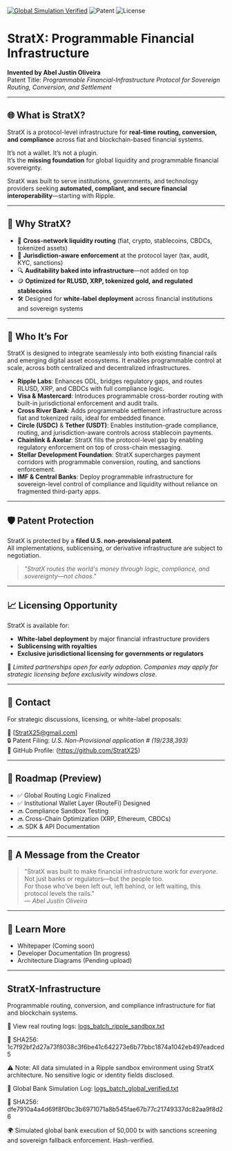 [![Global Simulation Verified](https://img.shields.io/badge/StratX%20Log-Verified%2050k%20Global-blue)](./proof/logs_batch_global_verified.txt)
![Patent](https://img.shields.io/badge/Patent-Pending-orange)
![License](https://img.shields.io/badge/License-Proprietary-red)


# StratX: Programmable Financial Infrastructure

**Invented by Abel Justin Oliveira**  
Patent Title: *Programmable Financial-Infrastructure Protocol for Sovereign Routing, Conversion, and Settlement*

---

## 🌐 What is StratX?

StratX is a protocol-level infrastructure for **real-time routing, conversion, and compliance** across fiat and blockchain-based financial systems.

It’s not a wallet. It’s not a plugin.  
It’s the **missing foundation** for global liquidity and programmable financial sovereignty.

StratX was built to serve institutions, governments, and technology providers seeking **automated, compliant, and secure financial interoperability**—starting with Ripple.

---

## 🔧 Why StratX?

- 🔁 **Cross-network liquidity routing** (fiat, crypto, stablecoins, CBDCs, tokenized assets)  
- 🧠 **Jurisdiction-aware enforcement** at the protocol layer (tax, audit, KYC, sanctions)  
- 🔍 **Auditability baked into infrastructure**—not added on top  
- 🪙 **Optimized for RLUSD, XRP, tokenized gold, and regulated stablecoins**  
- 🛠️ Designed for **white-label deployment** across financial institutions and sovereign systems  

---

## 🤝 Who It’s For

StratX is designed to integrate seamlessly into both existing financial rails and emerging digital asset ecosystems. It enables programmable control at scale, across both centralized and decentralized infrastructures.

- **Ripple Labs**: Enhances ODL, bridges regulatory gaps, and routes RLUSD, XRP, and CBDCs with full compliance logic.
- **Visa & Mastercard**: Introduces programmable cross-border routing with built-in jurisdictional enforcement and audit trails.
- **Cross River Bank**: Adds programmable settlement infrastructure across fiat and tokenized rails, ideal for embedded finance.
- **Circle (USDC)** & **Tether (USDT)**: Enables institution-grade compliance, routing, and jurisdiction-aware controls across stablecoin payments.
- **Chainlink & Axelar**: StratX fills the protocol-level gap by enabling regulatory enforcement on top of cross-chain messaging.
- **Stellar Development Foundation**: StratX supercharges payment corridors with programmable conversion, routing, and sanctions enforcement.
- **IMF & Central Banks**: Deploy programmable infrastructure for sovereign-level control of compliance and liquidity without reliance on fragmented third-party apps.


---

## 🛡️ Patent Protection

StratX is protected by a **filed U.S. non-provisional patent**.  
All implementations, sublicensing, or derivative infrastructure are subject to negotiation.

> *"StratX routes the world's money through logic, compliance, and sovereignty—not chaos."*

---

## 📈 Licensing Opportunity

StratX is available for:
- **White-label deployment** by major financial infrastructure providers  
- **Sublicensing with royalties**  
- **Exclusive jurisdictional licensing for governments or regulators**

🚨 *Limited partnerships open for early adoption. Companies may apply for strategic licensing before exclusivity windows close.*

---

## 📩 Contact

For strategic discussions, licensing, or white-label proposals:

📧 [StratX25@gmail.com]  
🔒 Patent Filing: *U.S. Non-Provisional application # (19/238,393)*  
💼 GitHub Profile: (https://github.com/StratX25)

---

## 🚀 Roadmap (Preview)

- ✅ Global Routing Logic Finalized  
- ✅ Institutional Wallet Layer (RouteFi) Designed  
- 🔜 Compliance Sandbox Testing  
- 🔜 Cross-Chain Optimization (XRP, Ethereum, CBDCs)  
- 🔜 SDK & API Documentation  

---

## 🙏 A Message from the Creator

> "StratX was built to make financial infrastructure work for *everyone*.  
> Not just banks or regulators—but the people too.  
> For those who’ve been left out, left behind, or left waiting, this protocol levels the rails."  
> — *Abel Justin Oliveira*

---

## 🧠 Learn More

- Whitepaper (Coming soon)  
- Developer Documentation (In progress)  
- Architecture Diagrams (Pending upload)

 ---
 
## StratX-Infrastructure
Programmable routing, conversion, and compliance infrastructure for fiat and blockchain systems.

📂 View real routing logs: [logs_batch_ripple_sandbox.txt](./proof/logs_batch_ripple_sandbox.txt)

🔐 SHA256: 1c7f92bf2d27a73f8038c3f6be41c642273e6b77bbc1874a1042eb497eadced5

⚠️ Note: All data simulated in a Ripple sandbox environment using StratX architecture. No sensitive logic or identity fields disclosed.

📂 Global Bank Simulation Log: [logs_batch_global_verified.txt](./proof/logs_batch_global_verified.txt)

🔐 SHA256: dfe7910a4a4d69f8f0bc3b6971071a8b545fae67b77c21749337dc82aa9f8d26

🌍 Simulated global bank execution of 50,000 tx with sanctions screening and sovereign fallback enforcement. Hash-verified.
